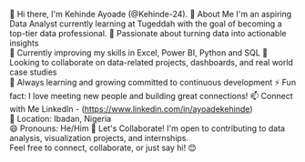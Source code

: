 👋 Hi there, I'm Kehinde Ayoade (@Kehinde-24).
‎‎🚀 About Me
I'm an aspiring Data Analyst currently learning at Tugeddah with the goal of becoming a top-tier data professional.
🔎 Passionate about turning data into actionable insights  
🌱 Currently improving my skills in Excel, Power BI, Python and SQL
🤝 Looking to collaborate on data-related projects, dashboards, and real world case studies  
🧠 Always learning and growing committed to continuous development
⚡ Fun fact: I love meeting new people and building great connections!
‎‎📫 Connect with Me
LinkedIn - (https://www.linkedin.com/in/ayoadekehinde)  
‎📍 Location: Ibadan, Nigeria  
‎😄 Pronouns: He/Him
‎‎🤝 Let's Collaborate!
‎I'm open to contributing to data analysis, visualization projects, and internships.  
‎Feel free to connect, collaborate, or just say hi! 😊
‎

<!---
Kehinde-24/Kehinde-24 is a ✨ special ✨ repository because its `README.md` (this file) appears on your GitHub profile.
You can click the Preview link to take a look at your changes.
--->
